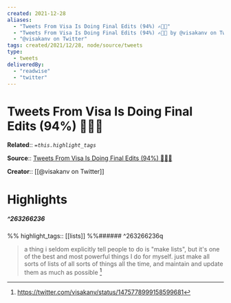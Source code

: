 ```yaml
---
created: 2021-12-28
aliases:
  - "Tweets From Visa Is Doing Final Edits (94%) ✍🏾📖"
  - "Tweets From Visa Is Doing Final Edits (94%) ✍🏾📖 by @visakanv on Twitter"
  - "@visakanv on Twitter"
tags: created/2021/12/28, node/source/tweets
type: 
  - tweets
deliveredBy: 
  - "readwise"
  - "twitter"
---
```

# Tweets From Visa Is Doing Final Edits (94%) ✍🏾📖

**Related**:: 
*`=this.highlight_tags`*

**Source**:: [Tweets From Visa Is Doing Final Edits (94%) ✍🏾📖](https://twitter.com/visakanv)

**Creator**:: [[@visakanv on Twitter]]

# Highlights
##### ^263266236

  
%%
highlight_tags:: [[lists]]
%%###### ^263266236q
> a thing i seldom explicitly tell people to do is "make lists", but it's one of the best and most powerful things I do for myself. just make all sorts of lists of all sorts of things all the time, and maintain and update them as much as possible 
  [^263266236]

[^263266236]: https://twitter.com/visakanv/status/1475778999158599681

